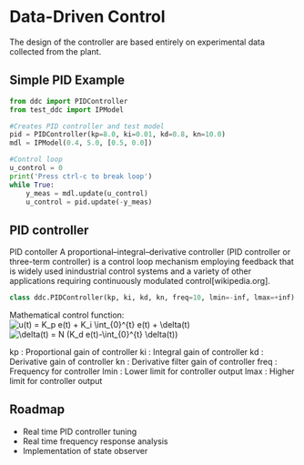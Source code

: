 # Data-Driven Control
The design of the controller are based entirely on experimental data collected from the plant.

## Simple PID Example
```python
from ddc import PIDController
from test_ddc import IPModel

#Creates PID controller and test model
pid = PIDController(kp=8.0, ki=0.01, kd=0.8, kn=10.0)
mdl = IPModel(0.4, 5.0, [0.5, 0.0])

#Control loop
u_control = 0
print('Press ctrl-c to break loop')
while True:
    y_meas = mdl.update(u_control)
    u_control = pid.update(-y_meas)
```

## PID controller
PID contoller
A proportional–integral–derivative controller (PID controller or three-term controller)
is a control loop mechanism employing feedback that is widely used inindustrial control systems
and a variety of other applications requiring continuously modulated control[wikipedia.org].

```python
class ddc.PIDController(kp, ki, kd, kn, freq=10, lmin=-inf, lmax=+inf):
```
Mathematical control function:
<img src="https://latex.codecogs.com/gif.latex?u(t)&space;=&space;K_p&space;e(t)&space;&plus;&space;K_i&space;\int_{0}^{t}&space;e(t)&space;&plus;&space;\delta(t)" title="u(t) = K_p e(t) + K_i \int_{0}^{t} e(t) + \delta(t)" />
<img src="https://latex.codecogs.com/gif.latex?\delta(t)&space;=&space;N&space;(K_d&space;e(t)-\int_{0}^{t}&space;\delta(t))" title="\delta(t) = N (K_d e(t)-\int_{0}^{t} \delta(t))" />

kp : Proportional gain of controller
ki : Integral gain of controller
kd : Derivative gain of controller
kn : Derivative filter gain of controller
freq : Frequency for controller
lmin : Lower limit for controller output
lmax : Higher limit for controller output

## Roadmap
- Real time PID controller tuning
- Real time frequency response analysis
- Implementation of state observer

